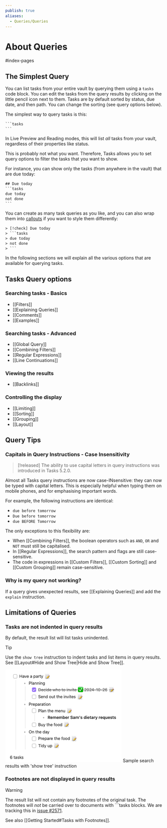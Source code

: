 ```yaml
---
publish: true
aliases:
  - Queries/Queries
---
```


# About Queries

<span class="related-pages">#index-pages</span>

## The Simplest Query

You can list tasks from your entire vault by querying them using a `tasks` code block. You can edit the tasks from the query results by clicking on the little pencil icon next to them.
Tasks are by default sorted by status, due date, and then path. You can change the sorting (see query options below).

The simplest way to query tasks is this:

    ```tasks
    ```

In Live Preview and Reading modes, this will list *all* tasks from your vault, regardless of their properties like status.

This is probably not what you want.
Therefore, Tasks allows you to set query options to filter the tasks that you want to show.

For instance, you can show only the tasks (from anywhere in the vault) that are due today:

    ## Due today
    ```tasks
    due today
    not done
    ```

You can create as many task queries as you like, and you can also wrap them into [callouts](https://help.obsidian.md/Editing+and+formatting/Callouts) if you want to style them differently:

    > [!check] Due today
    > ```tasks
    > due today
    > not done
    > ```

In the following sections we will explain all the various options that are available for querying tasks.

## Tasks Query options

### Searching tasks - Basics

- [[Filters]]
- [[Explaining Queries]]
- [[Comments]]
- [[Examples]]

### Searching tasks - Advanced

- [[Global Query]]
- [[Combining Filters]]
- [[Regular Expressions]]
- [[Line Continuations]]

### Viewing the results

- [[Backlinks]]

### Controlling the display

- [[Limiting]]
- [[Sorting]]
- [[Grouping]]
- [[Layout]]

## Query Tips

### Capitals in Query Instructions - Case Insensitivity

> [!released]
> The ability to use capital letters in query instructions was introduced in Tasks 5.2.0.

Almost all Tasks query instructions are now case-INsensitive: they can now be typed with capital letters. This is especially helpful when typing them on mobile phones, and for emphasising important words.

For example, the following instructions are identical:

- `due before tomorrow`
- `Due before tomorrow`
- `due BEFORE Tomorrow`

The only exceptions to this flexibility are:

- When [[Combining Filters]], the boolean operators such as `AND`, `OR` and `NOT` must still be capitalised.
- In [[Regular Expressions]], the search pattern and flags are still case-sensitive.
- The code in expressions in [[Custom Filters]], [[Custom Sorting]] and [[Custom Grouping]] remain case-sensitive.

### Why is my query not working?

If a query gives unexpected results, see [[Explaining Queries]] and add the `explain` instruction.

## Limitations of Queries

### Tasks are not indented in query results

By default, the result list will list tasks unindented.

> [!tip]
> Use the `show tree` instruction to indent tasks and list items in query results. See [[Layout#Hide and Show Tree|Hide and Show Tree]].
>
> ![Sample search results with 'show tree' instruction](../images/show-tree.png)
<span class="caption">Sample search results with 'show tree' instruction</span>

### Footnotes are not displayed in query results

> [!warning]
> The result list will not contain any footnotes of the original task.
> The footnotes will *not* be carried over to documents with ```tasks blocks. We are tracking this in [issue #2571](https://github.com/obsidian-tasks-group/obsidian-tasks/issues/2571).

See also [[Getting Started#Tasks with Footnotes]].

